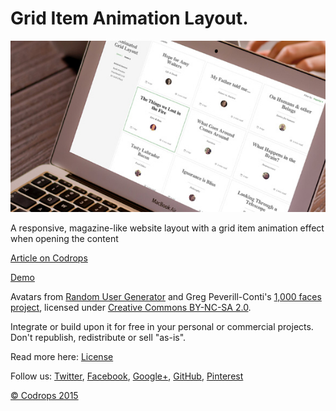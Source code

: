 # Grid Item Animation Layout.  
![screenshot](img/grid-screenshot.jpg)   

A responsive, magazine-like website layout with a grid item animation effect when opening the content

[Article on Codrops](http://tympanus.net/codrops/?p=23872)

[Demo](http://tympanus.net/Development/AnimatedGridLayout/)

Avatars from [Random User Generator](https://randomuser.me/) and Greg Peverill-Conti's [1,000 faces project](http://www.flickr.com/photos/gregpc/), licensed under [Creative Commons BY-NC-SA 2.0](http://creativecommons.org/licenses/by-nc-sa/2.0/deed.en).

Integrate or build upon it for free in your personal or commercial projects. Don't republish, redistribute or sell "as-is". 

Read more here: [License](http://tympanus.net/codrops/licensing/)

Follow us: [Twitter](http://www.twitter.com/codrops), [Facebook](http://www.facebook.com/pages/Codrops/159107397912), [Google+](https://plus.google.com/101095823814290637419), [GitHub](https://github.com/codrops), [Pinterest](http://www.pinterest.com/codrops/)

[© Codrops 2015](http://www.codrops.com)


